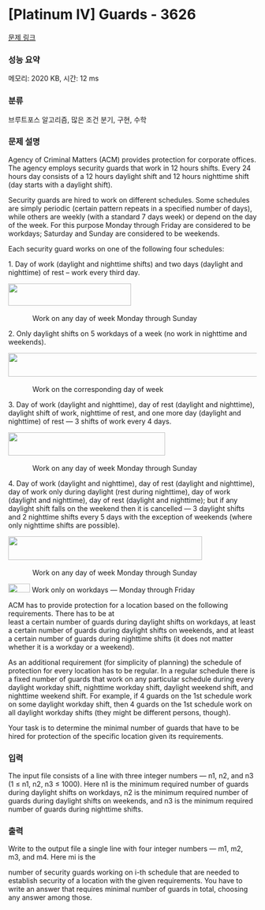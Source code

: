# [Platinum IV] Guards - 3626 

[문제 링크](https://www.acmicpc.net/problem/3626) 

### 성능 요약

메모리: 2020 KB, 시간: 12 ms

### 분류

브루트포스 알고리즘, 많은 조건 분기, 구현, 수학

### 문제 설명

<p>Agency of Criminal Matters (ACM) provides protection for corporate offices. The agency employs security guards that work in 12 hours shifts. Every 24 hours day consists of a 12 hours daylight shift and 12 hours nighttime shift (day starts with a daylight shift).</p>

<p>Security guards are hired to work on different schedules. Some schedules are simply periodic (certain pattern repeats in a specified number of days), while others are weekly (with a standard 7 days week) or depend on the day of the week. For this purpose Monday through Friday are considered to be workdays; Saturday and Sunday are considered to be weekends.</p>

<p>Each security guard works on one of the following four schedules:</p>

<p>1. Day of work (daylight and nighttime shifts) and two days (daylight and nighttime) of rest – work every third day.</p>

<p><img alt="" src="" style="height:45px; width:249px"></p>

<p><img alt="" src="" style="height:17px; width:45px"> Work on any day of week Monday through Sunday</p>

<p>2. Only daylight shifts on 5 workdays of a week (no work in nighttime and weekends).</p>

<p><img alt="" src="" style="height:48px; width:548px"></p>

<p><img alt="" src="" style="height:17px; line-height:20.7999992370605px; width:45px"> Work on the corresponding day of week</p>

<p>3. Day of work (daylight and nighttime), day of rest (daylight and nighttime), daylight shift of work, nighttime of rest, and one more day (daylight and nighttime) of rest — 3 shifts of work every 4 days.</p>

<p><img alt="" src="" style="height:47px; width:318px"></p>

<p><img alt="" src="" style="height:17px; line-height:20.7999992370605px; width:45px"> Work on any day of week Monday through Sunday</p>

<p>4. Day of work (daylight and nighttime), day of rest (daylight and nighttime), day of work only during daylight (rest during nighttime), day of work (daylight and nighttime), day of rest (daylight and nighttime); but if any daylight shift falls on the weekend then it is cancelled — 3 daylight shifts and 2 nighttime shifts every 5 days with the exception of weekends (where only nighttime shifts are possible).</p>

<p><img alt="" src="" style="height:48px; width:393px"></p>

<p><img alt="" src="" style="height:17px; line-height:20.7999992370605px; width:45px"> Work on any day of week Monday through Sunday</p>

<p><img alt="" src="" style="height:18px; width:44px"> Work only on workdays — Monday through Friday</p>

<p>ACM has to provide protection for a location based on the following requirements. There has to be at<br>
least a certain number of guards during daylight shifts on workdays, at least a certain number of guards during daylight shifts on weekends, and at least a certain number of guards during nighttime shifts (it does not matter whether it is a workday or a weekend).</p>

<p>As an additional requirement (for simplicity of planning) the schedule of protection for every location has to be regular. In a regular schedule there is a fixed number of guards that work on any particular schedule during every daylight workday shift, nighttime workday shift, daylight weekend shift, and nighttime weekend shift. For example, if 4 guards on the 1st schedule work on some daylight workday shift, then 4 guards on the 1st schedule work on all daylight workday shifts (they might be different persons, though).</p>

<p>Your task is to determine the minimal number of guards that have to be hired for protection of the specific location given its requirements.</p>

### 입력 

 <p>The input file consists of a line with three integer numbers — n1, n2, and n3 (1 ≤ n1, n2, n3 ≤ 1000). Here n1 is the minimum required number of guards during daylight shifts on workdays, n2 is the minimum required number of guards during daylight shifts on weekends, and n3 is the minimum required number of guards during nighttime shifts.</p>

### 출력 

 <p>Write to the output file a single line with four integer numbers — m1, m2, m3, and m4. Here mi is the</p>

<p>number of security guards working on i-th schedule that are needed to establish security of a location with the given requirements. You have to write an answer that requires minimal number of guards in total, choosing any answer among those.</p>

